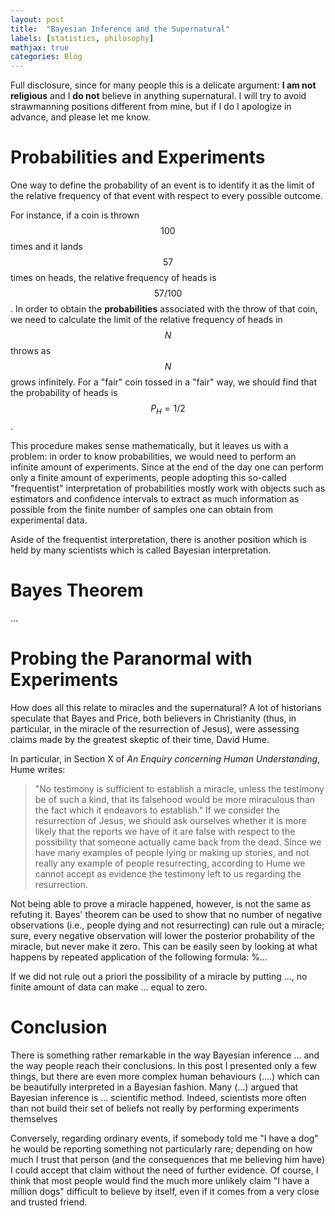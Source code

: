 ```yaml
---
layout: post
title:  "Bayesian Inference and the Supernatural"
labels: [statistics, philosophy]
mathjax: true
categories: Blog
---
```


Full disclosure, since for many people this is a delicate argument: **I am not religious** 
and I **do not** believe in anything supernatural. I will try to avoid strawmanning 
positions different from mine, but if I do I apologize in advance, and please let me know.

# Probabilities and Experiments

One way to define the probability of an event is to identify it as the limit of
the relative frequency of that event with respect to every possible outcome.

For instance, if a coin is thrown $$100$$ times and it lands $$57$$ times on heads,
the relative frequency of heads is $$57/100$$. In order to obtain the **probabilities**
associated with the throw of that coin, we need to calculate the limit of the relative
frequency of heads in $$N$$ throws as $$N$$ grows infinitely. For a "fair"
coin tossed in a "fair" way, we should find that the probability of
heads is $$P_H = 1/2$$.

This procedure makes sense mathematically,
but it leaves us with a problem: in order to know probabilities, we would
need to perform an infinite amount of experiments. Since at the end of the day
one can perform only a finite amount of experiments, people adopting this so-called "frequentist" 
interpretation of probabilities mostly work with objects such as estimators and confidence intervals
to extract as much information as possible from the finite number of samples one can obtain 
from experimental data.

Aside of the frequentist interpretation, there is another position which is held by many
scientists which is called Bayesian interpretation. 

# Bayes Theorem

...


# Probing the Paranormal with Experiments

How does all this relate to miracles and the supernatural? A lot of historians speculate
that Bayes and Price, both believers in Christianity (thus, in particular, in the 
miracle of the resurrection of Jesus), were assessing claims made by the greatest skeptic of their
time, David Hume.

In particular, in Section X of *An Enquiry concerning Human Understanding*, Hume writes:
>"No testimony is sufficient to establish a miracle, unless the testimony be of such 
> a kind, that its falsehood would be more miraculous than the fact which it 
> endeavors to establish."
If we consider the resurrection of Jesus, we should ask ourselves
whether it is more likely that the reports we have of it are false with respect to 
the possibility that someone actually came back from the dead. Since we have many
examples of people lying or making up stories, and not really any example of people
resurrecting, according to Hume we cannot accept as evidence the testimony left to us 
regarding the resurrection.

Not being able to prove a miracle happened, however, is not the same as refuting it.
Bayes' theorem can be used to show that no number of negative observations (i.e.,
people dying and not resurrecting) can rule out a miracle; sure, every negative
observation will lower the posterior probability of the miracle, but never make it zero.
This can be easily seen by looking at what happens by repeated application of the
following formula:
%...

If we did not rule out a priori the possibility of a miracle by putting ..., no finite amount of data can
make ... equal to zero. 



# Conclusion

There is something rather remarkable in the way Bayesian inference ... and 
the way people reach their conclusions. In this post I presented only a few things,
but there are even more complex human behaviours (....) which can be beautifully
interpreted in a Bayesian fashion. Many (...) argued that Bayesian inference
is ... scientific method. Indeed, scientists more often than not build their set of
beliefs not really by performing experiments themselves

Conversely, regarding ordinary events, if somebody told me "I have a dog" he would be
reporting something not particularly rare; depending on how much I trust that person
(and the consequences that me believing him have) I could accept that claim without 
the need of further evidence. Of course, I think that most people would find the 
much more unlikely claim "I have a million dogs" difficult to believe by itself, 
even if it comes from a very close and trusted friend.